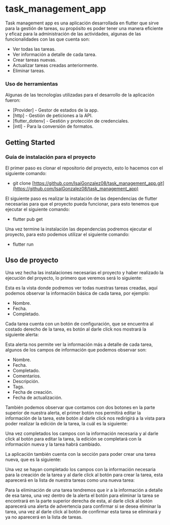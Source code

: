 # task_management_app

Task management app es una aplicación desarrollada en flutter que sirve para la gestión de tareas, su propósito es poder tener una manera eficiente y eficaz para la administración de las actividades, algunas de las funcionalidades con las que cuenta son:

- Ver todas las tareas.  
- Ver información a detalle de cada tarea.  
- Crear tareas nuevas.  
- Actualizar tareas creadas anteriormente.  
- Eliminar tareas.

### Uso de herramientas
Algunas de las tecnologías utilizadas para el desarrollo de la aplicación fueron:

- [Provider] - Gestor de estados de la app.    
- [http] - Gestión de peticiones a la API.    
- [flutter_dotenv] - Gestión y protección de credenciales.    
- [intl] - Para la conversión de formatos.    

## Getting Started

### Guía de instalación para el proyecto
  
El primer paso es clonar el repositorio del proyecto, esto lo hacemos con el siguiente comando:  

- git clone [https://github.com/IsaiGonzalez08/task_management_app.git](https://github.com/IsaiGonzalez08/task_management_app)


El siguiente paso es realizar la instalación de las dependencias de flutter necesarias para que el proyecto pueda funcionar, para esto tenemos que ejecutar el siguiente comando:  

- flutter pub get  

Una vez termine la instalación las dependencias podremos ejecutar el proyecto, para esto podemos utilizar el siguiente comando:  

- flutter run


## Uso de proyecto

Una vez hecha las instalaciones necesarias el proyecto y haber realizado la ejecución del proyecto, lo primero que veremos será lo siguiente:




Esta es la vista donde podremos ver todas nuestras tareas creadas, aquí podemos observar la información básica de cada tarea, por ejemplo:

 - Nombre.
 - Fecha.
 - Completado.


Cada tarea cuenta con un botón de configuración, que se encuentra al costado derecho de la tarea, es botón al darle click nos mostrará la siguiente alerta:


Esta alerta nos permite ver la información más a detalle de cada tarea, algunos de los campos de información que podemos observar son:

 - Nombre.
 - Fecha.
 - Completado.
 - Comentarios.
 - Descripción.
 - Tags.
 - Fecha de creación.
 - Fecha de actualización.

También podemos observar que contamos con dos botones en la parte superior de nuestra alerta, el primer botón nos permitirá editar la información de la tarea, este botón al darle click nos redirigirá a la vista para poder realizar la edición de la tarea, la cuál es la siguiente:



Una vez completados los campos con la información necesaria y al darle click al botón para editar la tarea, la edición se completará con la información nueva y la tarea habrá cambiado.


La aplicación también cuenta con la sección para poder crear una tarea nueva, que es la siguiente:


Una vez se hayan completado los campos con la información necesaria para la creación de la tarea y al darle click al botón para crear la tarea, esta aparecerá en la lista de nuestra tareas como una nueva tarea:


Para la eliminación de una tarea tendremos que ir a la información a detalle de esa tarea, una vez dentro de la alerta el botón para eliminar la tarea se encontrará en la parte superior derecha de esta, al darle click al botón aparecerá una alerta de advertencia para confirmar si se desea eliminar la tarea, una vez al darle click al botón de confirmar esta tarea se eliminará y ya no aparecerá en la lista de tareas. 
